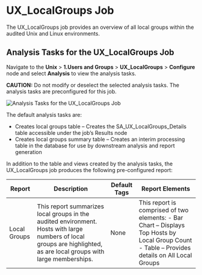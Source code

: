 # UX_LocalGroups Job

The UX_LocalGroups job provides an overview of all local groups within the audited Unix and Linux
environments.

## Analysis Tasks for the UX_LocalGroups Job

Navigate to the **Unix** > **1.Users and Groups** > **UX_LocalGroups** > **Configure** node and
select **Analysis** to view the analysis tasks.

**CAUTION:** Do not modify or deselect the selected analysis tasks. The analysis tasks are
preconfigured for this job.

![Analysis Tasks for the UX_LocalGroups Job](/img/product_docs/accessanalyzer/12.0/solutions/unix/usersgroups/localgroupsanalysis.webp)

The default analysis tasks are:

- Creates local groups table – Creates the SA_UX_LocalGroups_Details table accessible under the
  job’s Results node
- Creates local groups summary table – Creates an interim processing table in the database for use
  by downstream analysis and report generation

In addition to the table and views created by the analysis tasks, the UX_LocalGroups job produces
the following pre-configured report:

| Report       | Description                                                                                                                                                           | Default Tags | Report Elements                                                                                                                                |
| ------------ | --------------------------------------------------------------------------------------------------------------------------------------------------------------------- | ------------ | ---------------------------------------------------------------------------------------------------------------------------------------------- |
| Local Groups | This report summarizes local groups in the audited environment. Hosts with large numbers of local groups are highlighted, as are local groups with large memberships. | None         | This report is comprised of two elements: - Bar Chart – Displays Top Hosts by Local Group Count - Table – Provides details on All Local Groups |
